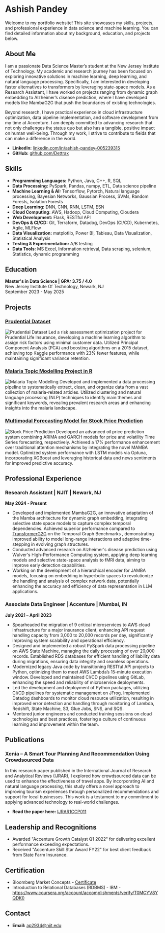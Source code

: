 # Ashish Pandey

Welcome to my portfolio website! This site showcases my skills, projects, and professional experience in data science and machine learning. You can find detailed information about my background, education, and projects below.

## About Me

I am a passionate Data Science Master’s student at the New Jersey Institute of Technology. My academic and research journey has been focused on exploring innovative solutions in machine learning, deep learning, and natural language processing. Specifically, I am interested in developing faster alternatives to transformers by leveraging state-space models. As a Research Assistant, I have worked on projects ranging from dynamic graph embedding to Alzheimer’s disease prediction, where I have developed models like MambaG2G that push the boundaries of existing technologies.

Beyond research, I have practical experience in cloud infrastructure optimization, data pipeline implementation, and software development from my time at Accenture. I am deeply committed to advancing research that not only challenges the status quo but also has a tangible, positive impact on human well-being. Through my work, I strive to contribute to fields that can make a difference in the world.

- **LinkedIn:** [linkedin.com/in/ashish-pandey-005239315](https://www.linkedin.com/in/ashish-pandey-005239315/)
- **GitHub:** [github.com/Dettrax](https://github.com/Dettrax)

## Skills

- **Programming Languages:** Python, Java, C++, R, SQL
- **Data Processing:** PySpark, Pandas, numpy, ETL, Data science pipeline
- **Machine Learning & AI:** Tensorflow, Pytorch, Natural language processing, Bayesian Networks, Gaussian Process, SVMs, Random Forests, Isolation Forests
- **Deep Learning:** DNN, CNN, RNN, LSTM, ESN
- **Cloud Computing:** AWS, Hadoop, Cloud Computing, Cloudera
- **Web Development:** Flask, RESTful API
- **DevOps & CI/CD:** Git, Terraform, Datadog, DevOps (CI/CD), Kubernetes, Agile, MLFlow
- **Data Visualization:** matplotlib, Power BI, Tableau, Data Visualization, Statistical Analysis
- **Testing & Experimentation:** A/B testing
- **Data Tools:** MS Excel, Information retrieval, Data scraping, selenium, Statistics, dynamic programming

## Education

**Master's in Data Science | GPA: 3.75 / 4.0**  
New Jersey Institute Of Technology, Newark, NJ  
September 2023 - May 2025

## Projects

### [Prudential Dataset](https://github.com/Dettrax/PrudentialDataset)
![Prudential Dataset](assets/imgs/prud.webp)
Led a risk assessment optimization project for Prudential Life Insurance, developing a machine learning algorithm to assign risk factors using minimal customer data. Utilized Principal Component Analysis (PCA) and boosting algorithms on a 2015 dataset, achieving top Kaggle performance with 23% fewer features, while maintaining significant variance retention.

### [Malaria Topic Modelling Project in R](https://github.com/Dettrax/malaria-articles-analysis)
![Malaria Topic Modelling](assets/imgs/malaria.webp)
Developed and implemented a data processing pipeline to systematically extract, clean, and organize data from a vast collection of malaria-related articles. Utilized clustering and natural language processing (NLP) techniques to identify main themes and significant keywords, revealing prevalent research areas and enhancing insights into the malaria landscape.

### [Multimodal Forecasting Model for Stock Price Prediction](https://github.com/Dettrax/multimodal-forecasting-model-for-stock-price-prediction)
![Stock Price Prediction](assets/imgs/stock-pred.webp)
Developed an advanced oil price prediction system combining ARIMA and GARCH models for price and volatility Time Series forecasting, respectively. Achieved a 17% performance enhancement over traditional attention mechanisms by integrating the novel MAMBA model. Optimized system performance with LSTM models via Optuna, incorporating XGBoost and leveraging historical data and news sentiments for improved predictive accuracy.

## Professional Experience

### Research Assistant | NJIT | Newark, NJ
**May 2024 - Present**
- Developed and implemented MambaG2G, an innovative adaptation of the Mamba architecture for dynamic graph embedding, integrating selective state space models to capture complex temporal dependencies. Achieved superior performance compared to [TransformerG2G](https://arxiv.org/abs/2307.02588) on the Temporal Graph Benchmarks , demonstrating improved ability to model long-range interactions and adaptive time-stepping in evolving graph structures.
- Conducted advanced research on Alzheimer's disease prediction using Wulver's High-Performance Computing system, applying deep learning models and selective state-space analysis to fMRI data, aiming to improve early detection capabilities.
- Working on the development of a hierarchical encoder for JAMBA models, focusing on embedding in hyperbolic spaces to revolutionize the handling and analysis of complex network data, potentially enhancing the accuracy and efficiency of data representation in LLM applications.

### Associate Data Engineer | Accenture | Mumbai, IN
**July 2021 – April 2023**
- Spearheaded the migration of 9 critical microservices to AWS cloud infrastructure for a major insurance client, enhancing API request handling capacity from 3,000 to 20,000 records per day, significantly improving system scalability and operational efficiency.
- Designed and implemented a robust PySpark data processing pipeline on AWS State Machine, managing the daily processing of over 20,000 records. Established RDS databases for efficient handling of liability data during migrations, ensuring data integrity and seamless operations.
- Modernized legacy Java code by transitioning RESTful API projects to Python, optimizing them to meet AWS Lambda’s 15-minute execution window. Developed and maintained CI/CD pipelines using GitLab, enhancing the speed and reliability of microservice deployments.
- Led the development and deployment of Python packages, utilizing CI/CD pipelines for systematic management on JFrog. Implemented Datadog dashboards to monitor cloud resource utilization, resulting in improved error detection and handling through monitoring of Lambda, Redshift, State Machine, S3, Glue Jobs, SNS, and SQS.
- Mentored junior engineers and conducted training sessions on cloud technologies and best practices, fostering a culture of continuous learning and improvement within the team.

## Publications

### Xenia – A Smart Tour Planning And Recommendation Using Crowdsourced Data
In this research paper published in the International Journal of Research and Analytical Reviews (IJRAR), I explored how crowdsourced data can be used to enhance the effectiveness of travel apps. By incorporating AI and natural language processing, this study offers a novel approach to improving tourism experiences through personalized recommendations and support for local businesses. This work is a testament to my commitment to applying advanced technology to real-world challenges.
- **Read the paper here:** [IJRAR1CCP011](https://www.ijrar.org/viewfull.php?&p_id=IJRAR1CCP011)

## Leadership and Recognitions

- Awarded "Accenture Growth Catalyst Q1 2022" for delivering excellent performance exceeding expectations.
- Received "Accenture Skill Star Award FY22" for best client feedback from State Farm Insurance.

## Certification

- Bloomberg Market Concepts - [Certificate](https://portal.bloombergforeducation.com/certificates/ZPWL3VNUQ7W4WREGK8BQWABX)
- Introduction to Relational Databases (RDBMS) - IBM - https://www.coursera.org/account/accomplishments/verify/T0MCYV8YQDK0

## Contact

- **Email:** ap2934@njit.edu
